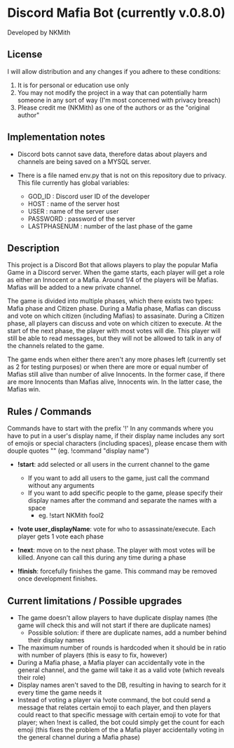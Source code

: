# Discord Mafia Bot (currently v.0.8.0)
Developed by NKMith


## License
I will allow distribution and any changes if you adhere to these conditions:
1. It is for personal or education use only
2. You may not modify the project in a way that can potentially harm someone in any sort of way (I'm most concerned with privacy breach)
3. Please credit me (NKMith) as one of the authors or as the "original author"

## Implementation notes
- Discord bots cannot save data, therefore datas about players and channels are being saved on a MYSQL server.

- There is a file named env.py that is not on this repository due to privacy. This file currently has global variables:
    - GOD_ID : Discord user ID of the developer
    - HOST :  name of the server host
    - USER : name of the server user
    - PASSWORD : password of the server
    - LASTPHASENUM : number of the last phase of the game


## Description
This project is a Discord Bot that allows players to play the popular Mafia Game in a Discord server. When the game starts, each player will get a role as either an Innocent or a Mafia. Around 1/4 of the players will be Mafias. Mafias will be added to a new private channel.

The game is divided into multiple phases, which there exists two types: Mafia phase and Citizen phase. During a Mafia phase, Mafias can discuss and vote on which citizen (including Mafias) to assasinate. During a Citizen phase, all players can discuss and vote on which citizen to execute. At the start of the next phase, the player with most votes will die. This player will still be able to read messages, but they will not be allowed to talk in any of the channels related to the game.

The game ends when either there aren't any more phases left (currently set as 2 for testing purposes) or when there are more or equal number of Mafias still alive than number of alive Innocents. In the former case, if there are more Innocents than Mafias alive, Innocents win. In the latter case, the Mafias win. 


## Rules / Commands
Commands have to start with the prefix '!'
In any commands where you have to put in a user's display name, if their display name includes any sort of emojis or special characters (including spaces), please encase them with douple quotes "" (eg. !command "display name")

- **!start**: add selected or all users in the current channel to the game
    - If you want to add all users to the game, just call the command without any arguments
    - If you want to add specific people to the game, please specify their display names after the command and separate the names with a space 
        - eg. !start NKMith fool2

- **!vote user_displayName**: vote for who to assassinate/execute. Each player gets 1 vote each phase

- **!next**: move on to the next phase. The player with most votes will be killed. Anyone can call this during any time during a phase

- **!finish**: forcefully finishes the game. This command may be removed once development finishes.
    

## Current limitations / Possible upgrades
- The game doesn't allow players to have duplicate display names (the game will check this and will not start if there are duplicate names)
    - Possible solution: if there are duplicate names, add a number behind their display names
- The maximum number of rounds is hardcoded when it should be in ratio with number of players (this is easy to fix, however)
- During a Mafia phase, a Mafia player can accidentally vote in the general channel, and the game will take it as a valid vote (which reveals their role)
- Display names aren't saved to the DB, resulting in having to search for it every time the game needs it
- Instead of voting a player via !vote command, the bot could send a message that relates certain emoji to each player, and then players could react to that specific message with certain emoji to vote for that player; when !next is called, the bot could simply get the count for each emoji (this fixes the problem of the a Mafia player accidentally voting in the general channel during a Mafia phase)

